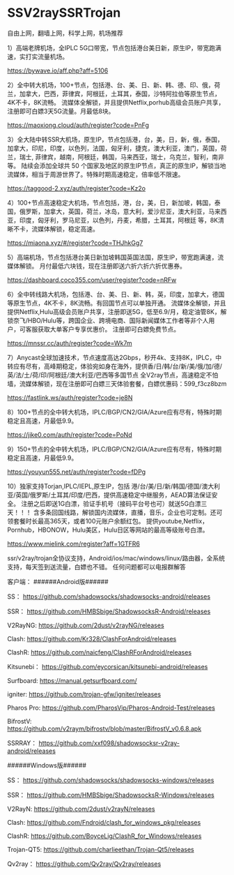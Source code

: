 # SSV2raySSRTrojan

自由上网，翻墙上网，科学上网，机场推荐


1）高端老牌机场，全IPLC 5G口带宽，节点包括港台美日新，原生IP，带宽跑满速，实打实流量机场。

https://bywave.io/aff.php?aff=5106

2）全中转大机场，100+节点，包括港、台、美、日、新、韩、德、印、俄，荷兰，加拿大，巴西，菲律宾，阿根廷，土耳其，泰国，沙特阿拉伯等原生节点，4K不卡，8K流畅。 流媒体全解锁，并且提供Netflix,porhub高级会员账户共享，注册即可白嫖3天5G流量。月最低8块。

https://maoxiong.cloud/auth/register?code=PnFg

3）全大陆中转SSR大机场，原生IP，节点包括港，台，美，日，新，俄，泰国，加拿大，印尼，印度，以色列，法国，匈牙利，捷克，澳大利亚，澳门，英国，荷兰，瑞士, 菲律宾，越南，阿根廷，韩国，马来西亚，瑞士，乌克兰，智利，南非 等。 陆续会添加全球共 50 个国家及地区的原生IP节点，真正的原生IP，解锁当地流媒体，相当于周游世界了。特殊时期高速稳定，倍率低不限速。

https://taggood-2.xyz/auth/register?code=Kz2o

4）100+节点高速稳定大机场，节点包括，港，台，美，日，新加坡，韩国，泰国，俄罗斯，加拿大，英国，荷兰，冰岛，意大利，爱沙尼亚，澳大利亚，马来西亚，印度，匈牙利，罗马尼亚，以色列，丹麦，希腊，土耳其，阿根廷 等，8K清晰不卡，流媒体解锁，稳定高速。

https://miaona.xyz/#/register?code=THJhkGg7

5）高端机场，节点包括港台美日新加坡韩国英国法国，原生IP，带宽跑满速，流媒体解锁。 月付最低六块钱，现在注册即送六折六折六折优惠券。

https://dashboard.coco355.com/user/register?code=nRFw

6）全中转线路大机场，包括港、台、美、日、新、韩，英，印度，加拿大，德国 等原生节点，4K不卡，8K流畅。有回国节点可以单独开通。 流媒体全解锁，并且提供Netflix,Hulu高级会员账户共享，注册即送5G，低至6.9/月，稳定油管8K，解锁奈飞/HBO/Hulu等，跨国企业、跨境电商、国际新闻媒体工作者等非个人用户，可客服获取大单客户专享优惠价。
注册即可白嫖免费节点。

https://mnssr.cc/auth/register?code=Wk7m

7）Anycast全球加速技术，节点速度高达2Gbps，秒开4k、支持8K，IPLC，中转应有尽有，高峰期稳定，体验宛如身在海外，提供香/日/韩/台/新/美/俄/加/德/英/法/土/荷/印/阿根廷/澳大利亚/巴西等多国节点
全V2ray节点，高速稳定不怕墙，流媒体解锁，现在注册即可白嫖三天体验套餐，白嫖优惠码：599_f3cz8bzm

https://fastlink.ws/auth/register?code=je8N


8）100+节点的全中转大机场，IPLC/BGP/CN2/GIA/Azure应有尽有，特殊时期稳定且高速，月最低9.9。

https://jike0.com/auth/register?code=PoNd

9）150+节点的全中转大机场，IPLC/BGP/CN2/GIA/Azure应有尽有，特殊时期稳定且高速，月最低9.9。

https://youyun555.net/auth/register?code=fDPg

10）独家支持Torjan,IPLC/IEPL,原生IP，包括 港/台/美/日/新/韩国/德国/澳大利亚/英国/俄罗斯/土耳其/印度/巴西，提供高速稳定中继服务，AEAD算法保证安全。 注册之后即送1G白漂，验证手机号（接码平台号也可）就送5G白漂三天！！！ 含多条回国线路，解锁国内流媒体，直播，音乐，企业也可定制。还可领套餐时长最高365天，或者100元账户余额红包。 提供youtube,Netflix，Pornhub，HBONOW，Hulu美区，Hulu日区等网站的最高等级账号白漂。

https://www.mielink.com/register?aff=1GTFR6





ssr/v2ray/trojan全协议支持，Android/ios/mac/windows/linux/路由器，全系统支持，每天签到送流量，白嫖也不错。
任何问题都可以电报群解答

客户端：
######Android版######

SS：
https://github.com/shadowsocks/shadowsocks-android/releases

SSR：
https://github.com/HMBSbige/ShadowsocksR-Android/releases

V2RayNG:
https://github.com/2dust/v2rayNG/releases

Clash:
https://github.com/Kr328/ClashForAndroid/releases

ClashR:
https://github.com/naicfeng/ClashRForAndroid/releases

Kitsunebi：
https://github.com/eycorsican/kitsunebi-android/releases

Surfboard:
https://manual.getsurfboard.com/

igniter:
https://github.com/trojan-gfw/igniter/releases

Pharos Pro:
https://github.com/PharosVip/Pharos-Android-Test/releases

BifrostV:
https://github.com/v2raym/bifrostv/blob/master/BifrostV_v0.6.8.apk

SSRRAY：
https://github.com/xxf098/shadowsocksr-v2ray-android/releases


######Windows版######

SS：
https://github.com/shadowsocks/shadowsocks-windows/releases

SSR：
https://github.com/HMBSbige/ShadowsocksR-Windows/releases

V2RayN:
https://github.com/2dust/v2rayN/releases

Clash:
https://github.com/Fndroid/clash_for_windows_pkg/releases

ClashR:
https://github.com/BoyceLig/ClashR_for_Windows/releases

Trojan-QT5:
https://github.com/charlieethan/Trojan-Qt5/releases

Qv2ray：
https://github.com/Qv2ray/Qv2ray/releases
